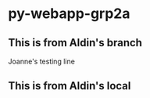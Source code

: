 # py-webapp-grp2a

## This is from Aldin's branch
Joanne's testing line
## This is from Aldin's local



